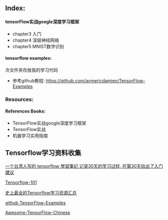 ## Index:

#### tensorFlow实战google深度学习框架

- chapter3 入门
- chapter4 深层神经网络
- chapter5 MNIST数字识别



#### tensorflow examples:

次文件夹存放我的学习代码

- 参考github教程: https://github.com/aymericdamien/TensorFlow-Examples



### Resources:

#### References Books:

- TensorFlow实战google深度学习框架
- TensorFlow实战
- 机器学习实用指南



## Tensorflow学习资料收集

[一个台湾人写的 tensorflow 學習筆記 记录30天的学习过程, 在第30天给出了入门建议](https://ithelp.ithome.com.tw/users/20103494/ironman/1231)

[Tensorflow-101](https://github.com/c1mone/Tensorflow-101)

[史上最全的Tensorflow学习资源汇总](http://www.tensorflownews.com/2018/04/10/tensorflowdatasets/)

[github TensorFlow-Examples](https://github.com/aymericdamien/TensorFlow-Examples)

[Awesome-TensorFlow-Chinese](https://github.com/fendouai/Awesome-TensorFlow-Chinese/)



